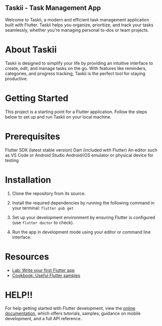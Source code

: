 ## Taskii - Task Management App
Welcome to Taskii, a modern and efficient task management application built with Flutter. Taskii helps you organize, prioritize, and track your tasks seamlessly, whether you're managing personal to-dos or team projects.

# About Taskii
Taskii is designed to simplify your life by providing an intuitive interface to create, edit, and manage tasks on the go. With features like reminders, categories, and progress tracking, Taskii is the perfect tool for staying productive.

# Getting Started
This project is a starting point for a Flutter application. Follow the steps below to set up and run Taskii on your local machine.

# Prerequisites
Flutter SDK (latest stable version)
Dart (included with Flutter)
An editor such as VS Code or Android Studio
Android/iOS emulator or physical device for testing

# Installation
1. Clone the repository from its source.

2. Install the required dependencies by running the following command in your terminal: ```flutter pub get```

3. Set up your development environment by ensuring Flutter is configured (use ```flutter doctor``` to check).

4. Run the app in development mode using your editor or command line interface.

# Resources 
- [Lab: Write your first Flutter app](https://docs.flutter.dev/get-started/codelab)
- [Cookbook: Useful Flutter samples](https://docs.flutter.dev/cookbook)

# HELP!!
For help getting started with Flutter development, view the
[online documentation](https://docs.flutter.dev/), which offers tutorials,
samples, guidance on mobile development, and a full API reference.
